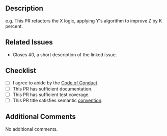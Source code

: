 ## Description

<!-- Provide a description of what your PR introduces or changes. -->

e.g. This PR refactors the X logic, applying Y's algorithm to improve Z by K percent.

## Related Issues

<!-- Does this PR directly address an existing GitHub issue? If not, you may want to consider creating an issue first. -->

- Closes #0, a short description of the linked issue.

## Checklist

<!-- Please mark items as completed where appropriate. e.g. [x]. -->

- [ ] I agree to abide by the [Code of Conduct](https://github.com/tophat/monodeploy/blob/master/CODE_OF_CONDUCT.md).
- [ ] This PR has sufficient documentation.
- [ ] This PR has sufficient test coverage.
- [ ] This PR title satisfies semantic [convention](https://www.conventionalcommits.org/en/v1.0.0/#summary).

## Additional Comments

<!-- Feel free to add any additional comments related to this PR. -->

No additional comments.
